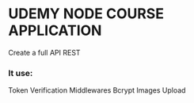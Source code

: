 # UDEMY NODE COURSE APPLICATION
Create a full API REST

### It use:
Token Verification
Middlewares
Bcrypt 
Images Upload
